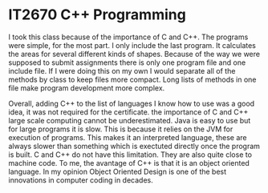 # IT2670 C++ Programming

I took this class because of the importance of C and C++.  The programs were simple, for the most part.  I only include the last program.  It calculates the areas for several different kinds of shapes.  Because of the way we were supposed to submit assignments there is only one program file and one include file.  If I were doing this on my own I would separate all of the methods by class to keep files more compact.  Long lists of methods in one file make program development more complex.  

Overall, adding C++ to the list of languages I know how to use was a good idea, it was not required for the certificate.  the importance of C and C++ large scale computing cannot be underestimated.  Java is easy to use but for large programs it is slow.  This is because it relies on the JVM for execution of programs.  This makes it an interpreted language, these are always slower than something which is exectuted directly once the program is built.  C and C++ do not have this limitation.  They are also quite close to machine code.  To me, the avantage of C++ is that it is an object oriented language.  In my opinion Object Oriented Design is one of the best innovations in computer coding in decades.
